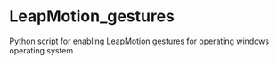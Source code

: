 # LeapMotion_gestures
Python script for enabling LeapMotion gestures for operating windows operating system

